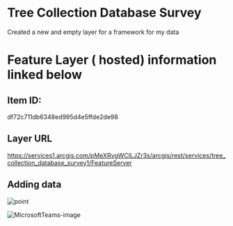 # Tree Collection Database Survey 

Created a new and empty layer for a framework for my data

# Feature Layer ( hosted) information linked below

## Item ID:

df72c711db6348ed995d4e5ffde2de98

## Layer URL

https://services1.arcgis.com/pMeXRvgWClLJZr3s/arcgis/rest/services/tree_collection_database_survey1/FeatureServer

## Adding data 


![point](https://user-images.githubusercontent.com/73148622/108126996-91d56580-7078-11eb-90cf-4123f286940b.JPG)

![MicrosoftTeams-image](https://user-images.githubusercontent.com/73148622/108126756-31debf00-7078-11eb-9cd4-bc0d75f01db7.png)



